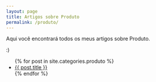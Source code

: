 ```yaml
---
layout: page
title: Artigos sobre Produto
permalink: /produto/
---
```

Aqui você encontrará todos os meus artigos sobre Produto.

:)

<ul>
  {% for post in site.categories.produto %}
    <li>
      <a href="{{ post.url }}">{{ post.title }}</a>
    </li>
  {% endfor %}
</ul>